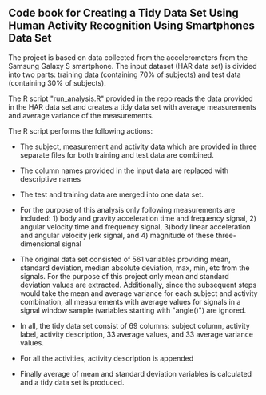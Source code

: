 ## Code book for Creating a Tidy Data Set Using Human Activity Recognition Using Smartphones Data Set 

The project is based on data collected from the accelerometers from the Samsung Galaxy S smartphone. The input dataset (HAR data set) is divided into two parts: training data (containing 70% of subjects) and test data (containing 30% of subjects).  

The R script "run_analysis.R"  provided in the repo reads the data provided in the HAR data set and creates a tidy data set with average measurements and average variance of the measurements.

The R script performs the following actions:

* The subject, measurement and activity data which are provided in three separate files for both training and test data are combined.

* The column names provided in the input data are replaced with descriptive names

* The test and training data are merged into one data set.

* For the purpose of this analysis only following measurements are included: 1) body and gravity acceleration time and frequency signal, 2) angular velocity time and frequency signal, 3)body linear acceleration and angular velocity jerk signal, and 4) magnitude of these three-dimensional signal

* The original data set consisted of 561 variables providing mean, standard deviation, median absolute deviation, max, min, etc from the signals.  For the purpose of this project only mean and standard deviation values are extracted. Additionally, since the subsequent steps would take the mean and average variance for each subject and activity combination, all measurements with average values for signals in a signal window sample (variables starting with "angle()") are ignored. 

* In all, the tidy data set consist of 69 columns: subject column, activity label, activity description, 33 average values, and 33 average variance values.

* For all the activities, activity description is appended

* Finally average of mean and standard deviation variables is calculated and a tidy data set is produced.
